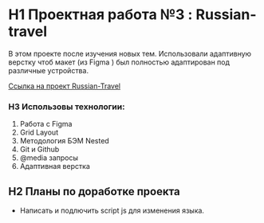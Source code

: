 # H1 Проектная работа №3 : Russian-travel
В этом проекте после изучения новых тем. 
Использовали адаптивную верстку чтоб макет (из Figma ) был полностью адаптирован под различные устройства.

[Ссылка на проект Russian-Travel](https://Fe1ch.github.io/russian-travel/) 

### H3 Использовы технологии:
1. Работа с Figma
2. Grid Layout
3. Методология БЭМ Nested
4. Git и Github
5. @media запросы
6. Адаптивная верстка
## H2 Планы по доработке проекта
* Написать и подлючить script js для изменения языка.
